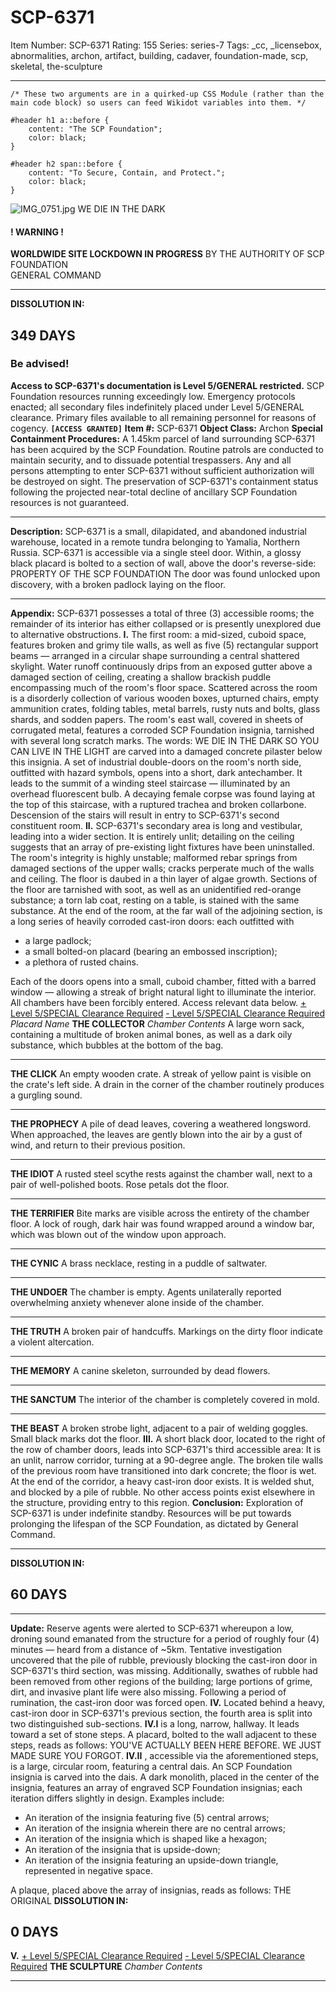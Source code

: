 # SCP-6371
Item Number: SCP-6371
Rating: 155
Series: series-7
Tags: _cc, _licensebox, abnormalities, archon, artifact, building, cadaver, foundation-made, scp, skeletal, the-sculpture

---

    /* These two arguments are in a quirked-up CSS Module (rather than the main code block) so users can feed Wikidot variables into them. */
     
    #header h1 a::before {
        content: "The SCP Foundation";
        color: black;
    }
     
    #header h2 span::before {
        content: "To Secure, Contain, and Protect.";
        color: black;
    }
![IMG_0751.jpg](https://media.discordapp.net/attachments/522789244406595584/915694426016346222/IMG_0751.jpg)
WE DIE IN THE DARK
#### ! WARNING !
**WORLDWIDE SITE LOCKDOWN IN PROGRESS**
BY THE AUTHORITY OF SCP FOUNDATION  
GENERAL COMMAND
* * *
**DISSOLUTION IN:**
## 349 DAYS
### Be advised!
**Access to SCP-6371's documentation is Level 5/GENERAL restricted.**
SCP Foundation resources running exceedingly low. Emergency protocols enacted; all secondary files indefinitely placed under Level 5/GENERAL clearance. Primary files available to all remaining personnel for reasons of cogency.
**`[ACCESS GRANTED]`**
**Item #:** SCP-6371
**Object Class:** Archon
**Special Containment Procedures:** A 1.45km parcel of land surrounding SCP-6371 has been acquired by the SCP Foundation. Routine patrols are conducted to maintain security, and to dissuade potential trespassers.
Any and all persons attempting to enter SCP-6371 without sufficient authorization will be destroyed on sight.
The preservation of SCP-6371's containment status following the projected near-total decline of ancillary SCP Foundation resources is not guaranteed.
* * *
**Description:** SCP-6371 is a small, dilapidated, and abandoned industrial warehouse, located in a remote tundra belonging to Yamalia, Northern Russia.
SCP-6371 is accessible via a single steel door. Within, a glossy black placard is bolted to a section of wall, above the door's reverse-side:
PROPERTY OF THE SCP FOUNDATION
The door was found unlocked upon discovery, with a broken padlock laying on the floor.
* * *
**Appendix:** SCP-6371 possesses a total of three (3) accessible rooms; the remainder of its interior has either collapsed or is presently unexplored due to alternative obstructions.
**I.**
The first room: a mid-sized, cuboid space, features broken and grimy tile walls, as well as five (5) rectangular support beams — arranged in a circular shape surrounding a central shattered skylight. Water runoff continuously drips from an exposed gutter above a damaged section of ceiling, creating a shallow brackish puddle encompassing much of the room's floor space.
Scattered across the room is a disorderly collection of various wooden boxes, upturned chairs, empty ammunition crates, folding tables, metal barrels, rusty nuts and bolts, glass shards, and sodden papers.
The room's east wall, covered in sheets of corrugated metal, features a corroded SCP Foundation insignia, tarnished with several long scratch marks. The words:
WE DIE IN THE DARK
SO YOU CAN LIVE IN THE LIGHT
are carved into a damaged concrete pilaster below this insignia.
A set of industrial double-doors on the room's north side, outfitted with hazard symbols, opens into a short, dark antechamber. It leads to the summit of a winding steel staircase — illuminated by an overhead fluorescent bulb. A decaying female corpse was found laying at the top of this staircase, with a ruptured trachea and broken collarbone.
Descension of the stairs will result in entry to SCP-6371's second constituent room.
**II.**
SCP-6371's secondary area is long and vestibular, leading into a wider section. It is entirely unlit; detailing on the ceiling suggests that an array of pre-existing light fixtures have been uninstalled.
The room's integrity is highly unstable; malformed rebar springs from damaged sections of the upper walls; cracks perperate much of the walls and ceiling. The floor is daubed in a thin layer of algae growth.
Sections of the floor are tarnished with soot, as well as an unidentified red-orange substance; a torn lab coat, resting on a table, is stained with the same substance.
At the end of the room, at the far wall of the adjoining section, is a long series of heavily corroded cast-iron doors: each outfitted with
  * a large padlock;
  * a small bolted-on placard (bearing an embossed inscription);
  * a plethora of rusted chains.

Each of the doors opens into a small, cuboid chamber, fitted with a barred window — allowing a streak of bright natural light to illuminate the interior.
All chambers have been forcibly entered. Access relevant data below.
[\+ Level 5/SPECIAL Clearance Required](javascript:;)
[\- Level 5/SPECIAL Clearance Required](javascript:;)
_Placard Name_
**THE COLLECTOR**
_Chamber Contents_
A large worn sack, containing a multitude of broken animal bones, as well as a dark oily substance, which bubbles at the bottom of the bag.
* * *
**THE CLICK**
An empty wooden crate. A streak of yellow paint is visible on the crate's left side. A drain in the corner of the chamber routinely produces a gurgling sound.
* * *
**THE PROPHECY**
A pile of dead leaves, covering a weathered longsword. When approached, the leaves are gently blown into the air by a gust of wind, and return to their previous position.
* * *
**THE IDIOT**
A rusted steel scythe rests against the chamber wall, next to a pair of well-polished boots. Rose petals dot the floor.
* * *
**THE TERRIFIER**
Bite marks are visible across the entirety of the chamber floor. A lock of rough, dark hair was found wrapped around a window bar, which was blown out of the window upon approach.
* * *
**THE CYNIC**
A brass necklace, resting in a puddle of saltwater.
* * *
**THE UNDOER**
The chamber is empty. Agents unilaterally reported overwhelming anxiety whenever alone inside of the chamber.
* * *
**THE TRUTH**
A broken pair of handcuffs. Markings on the dirty floor indicate a violent altercation.
* * *
**THE MEMORY**
A canine skeleton, surrounded by dead flowers.
* * *
**THE SANCTUM**
The interior of the chamber is completely covered in mold.
* * *
**THE BEAST**
A broken strobe light, adjacent to a pair of welding goggles. Small black marks dot the floor.
**III.**
A short black door, located to the right of the row of chamber doors, leads into SCP-6371's third accessible area:
It is an unlit, narrow corridor, turning at a 90-degree angle. The broken tile walls of the previous room have transitioned into dark concrete; the floor is wet.
At the end of the corridor, a heavy cast-iron door exists. It is welded shut, and blocked by a pile of rubble. No other access points exist elsewhere in the structure, providing entry to this region.
**Conclusion:** Exploration of SCP-6371 is under indefinite standby. Resources will be put towards prolonging the lifespan of the SCP Foundation, as dictated by General Command.
* * *
**DISSOLUTION IN:**
## 60 DAYS
* * *
**Update:** Reserve agents were alerted to SCP-6371 whereupon a low, droning sound emanated from the structure for a period of roughly four (4) minutes — heard from a distance of ~5km.
Tentative investigation uncovered that the pile of rubble, previously blocking the cast-iron door in SCP-6371's third section, was missing. Additionally, swathes of rubble had been removed from other regions of the building; large portions of grime, dirt, and invasive plant life were also missing.
Following a period of rumination, the cast-iron door was forced open.
**IV.**
Located behind a heavy, cast-iron door in SCP-6371's previous section, the fourth area is split into two distinguished sub-sections.
**IV.I** is a long, narrow, hallway. It leads toward a set of stone steps.
A placard, bolted to the wall adjacent to these steps, reads as follows:
YOU'VE ACTUALLY
BEEN HERE BEFORE.
WE JUST MADE SURE
YOU FORGOT.
**IV.II** , accessible via the aforementioned steps, is a large, circular room, featuring a central dais. An SCP Foundation insignia is carved into the dais.
A dark monolith, placed in the center of the insignia, features an array of engraved SCP Foundation insignias; each iteration differs slightly in design. Examples include:
  * An iteration of the insignia featuring five (5) central arrows;
  * An iteration of the insignia wherein there are no central arrows;
  * An iteration of the insignia which is shaped like a hexagon;
  * An iteration of the insignia that is upside-down;
  * An iteration of the insignia featuring an upside-down triangle, represented in negative space.

A plaque, placed above the array of insignias, reads as follows:
THE ORIGINAL
**DISSOLUTION IN:**
## 0 DAYS
**V.**
[\+ Level 5/SPECIAL Clearance Required](javascript:;)
[\- Level 5/SPECIAL Clearance Required](javascript:;)
**THE SCULPTURE**
_Chamber Contents_
* * *